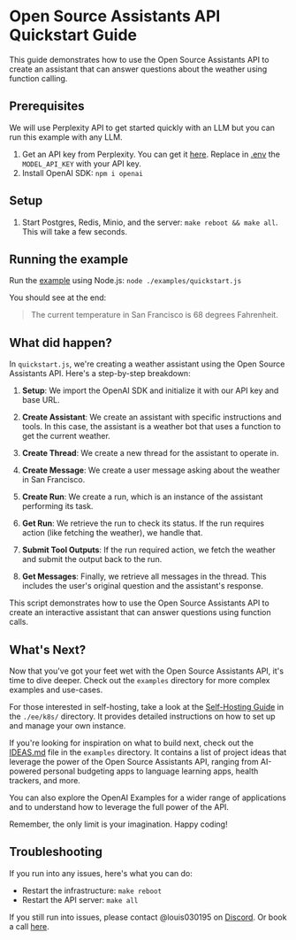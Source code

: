 # Open Source Assistants API Quickstart Guide

This guide demonstrates how to use the Open Source Assistants API to create an assistant that can answer questions about the weather using function calling.

## Prerequisites

We will use Perplexity API to get started quickly with an LLM but you can run this example with any LLM.

1. Get an API key from Perplexity. You can get it [here](https://docs.perplexity.ai/docs). Replace in [.env](./.env) the `MODEL_API_KEY` with your API key.
2. Install OpenAI SDK: `npm i openai`

## Setup

1. Start Postgres, Redis, Minio, and the server: `make reboot && make all`. This will take a few seconds.

## Running the example

Run the [example](./examples/quickstart.js) using Node.js: `node ./examples/quickstart.js`

You should see at the end:

>The current temperature in San Francisco is 68 degrees Fahrenheit.

## What did happen?

In `quickstart.js`, we're creating a weather assistant using the Open Source Assistants API. Here's a step-by-step breakdown:

1. **Setup**: We import the OpenAI SDK and initialize it with our API key and base URL.

2. **Create Assistant**: We create an assistant with specific instructions and tools. In this case, the assistant is a weather bot that uses a function to get the current weather.

3. **Create Thread**: We create a new thread for the assistant to operate in.

4. **Create Message**: We create a user message asking about the weather in San Francisco.

5. **Create Run**: We create a run, which is an instance of the assistant performing its task.

6. **Get Run**: We retrieve the run to check its status. If the run requires action (like fetching the weather), we handle that.

7. **Submit Tool Outputs**: If the run required action, we fetch the weather and submit the output back to the run.

8. **Get Messages**: Finally, we retrieve all messages in the thread. This includes the user's original question and the assistant's response.

This script demonstrates how to use the Open Source Assistants API to create an interactive assistant that can answer questions using function calls.

## What's Next?

Now that you've got your feet wet with the Open Source Assistants API, it's time to dive deeper. Check out the `examples` directory for more complex examples and use-cases. 

For those interested in self-hosting, take a look at the [Self-Hosting Guide](./ee/k8s/README.md) in the `./ee/k8s/` directory. It provides detailed instructions on how to set up and manage your own instance.

If you're looking for inspiration on what to build next, check out the [IDEAS.md](./examples/IDEAS.md) file in the `examples` directory. It contains a list of project ideas that leverage the power of the Open Source Assistants API, ranging from AI-powered personal budgeting apps to language learning apps, health trackers, and more.

You can also explore the OpenAI Examples for a wider range of applications and to understand how to leverage the full power of the API.

Remember, the only limit is your imagination. Happy coding!

## Troubleshooting

If you run into any issues, here's what you can do:
- Restart the infrastructure: `make reboot`
- Restart the API server: `make all`

If you still run into issues, please contact @louis030195 on [Discord](https://discord.gg/XMetBW3zCG).
Or book a call [here](https://cal.com/louis030195/unleash-llms). 
